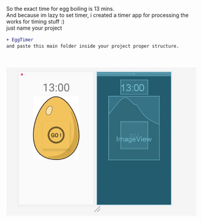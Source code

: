 So the exact time for egg boiling is 13 mins.</br>
And because im lazy to set timer, i created a timer app for processing the works for timing stuff :) </br>
just name your project 
```diff
+ EggTimer 
and paste this main folder inside your project proper structure.
```
</br></br>
![](scheme1.JPG)
